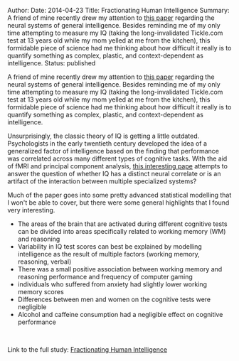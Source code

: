 Author: 
Date: 2014-04-23
Title: Fractionating Human Intelligence
Summary: A friend of mine recently drew my attention to [this paper](http://www.sciencedirect.com/science/article/pii/S0896627312005843) regarding the neural systems of general intelligence. Besides reminding me of my only time attempting to measure my IQ (taking the long-invalidated Tickle.com test at 13 years old while my mom yelled at me from the kitchen), this formidable piece of science had me thinking about how difficult it really is to quantify something as complex, plastic, and context-dependent as intelligence. 
Status: published

A friend of mine recently drew my attention to [this paper](http://www.sciencedirect.com/science/article/pii/S0896627312005843) regarding the neural systems of general intelligence. Besides reminding me of my only time attempting to measure my IQ (taking the long-invalidated Tickle.com test at 13 years old while my mom yelled at me from the kitchen), this formidable piece of science had me thinking about how difficult it really is to quantify something as complex, plastic, and context-dependent as intelligence.

Unsurprisingly, the classic theory of IQ is getting a little outdated. Psychologists in the early twentieth century developed the idea of a generalized factor of intelligence based on the finding that performance was correlated across many different types of cognitive tasks. With the aid of fMRI and principal component analysis, [this interesting pape](http://www.sciencedirect.com/science/article/pii/S0896627312005843) attempts to answer the question of whether IQ has a distinct neural correlate or is an artifact of the interaction between multiple specialized systems? 

Much of the paper goes into some pretty advanced statistical modelling that I won't be able to cover, but there were some general highlights that I found very interesting. 

* The areas of the brain that are activated during different cognitive tests can be divided into areas specifically related to working memory (WM) and reasoning
* Variability in IQ test scores can best be explained by modelling intelligence as the result of multiple factors (working memory, reasoning, verbal)
* There was a small positive association between working memory and reasoning performance and frequency of computer gaming
* individuals who suffered from anxiety had slightly lower working memory scores
* Differences between men and women on the cognitive tests were negligible
* Alcohol and caffeine consumption had a negligible effect on cognitive performance
<br />

Link to the full study: [Fractionating Human Intelligence](http://www.sciencedirect.com/science/article/pii/S0896627312005843)














